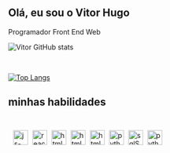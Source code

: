 ## Olá, eu sou o Vitor Hugo
Programador Front End Web

![Vitor GitHub stats](https://github-readme-stats.vercel.app/api?username=888888b&show_icons=true&theme=dracula)

<br/>

[![Top Langs](https://github-readme-stats.vercel.app/api/top-langs/?username=888888b)](https://github.com/888888b/github-readme-stats)


## minhas habilidades

<div style="display: block; padding: 10px"> <br>
  <img align="center" height="30" width="" alt="js-icon"  src="https://img.shields.io/badge/JavaScript-F7DF1E?style=for-the-badge&logo=javascript&logoColor=black" style="margin-right: 5px; margin-bottom: 5px;">

  <img align="center" height="30" width="" alt="react-icon" src="https://img.shields.io/badge/HTML5-E34F26?style=for-the-badge&logo=html5&logoColor=white" style="margin-right: 5px; margin-bottom: 5px;">

  <img align="center" height="30" width="" alt="html-icon" src="https://img.shields.io/badge/CSS3-1572B6?style=for-the-badge&logo=css3&logoColor=white" style="margin-right: 5px; margin-bottom: 5px;">
  
  <img align="center" height="30" width="" alt="html-icon" src="https://img.shields.io/badge/React-20232A?style=for-the-badge&logo=react&logoColor=61DAFB" style="margin-right: 5px; margin-bottom: 5px;">
  
  <img align="center" height="30" width="" alt="html-icon" src="https://img.shields.io/badge/GIT-E44C30?style=for-the-badge&logo=git&logoColor=white" style="margin-right: 5px; margin-bottom: 5px;">

  <img align='center' height='30' width='' alt='python-logo' src='https://img.shields.io/badge/Python-purple?style=for-the-badge&logo=python&logoColor=white' style="margin-right: 5px; margin-bottom: 5px;">

  <img align='center' height='30' width='' alt='sqlServer-logo' src='https://img.shields.io/badge/SQL%20Server-midnightblue?style=for-the-badge&logo=microsoftsqlserver&logoColor=white' style="margin-right: 5px; margin-bottom: 5px;">

 <img align='center' height='30' width='' alt='python-logo' src='https://img.shields.io/badge/REST%20API-orangered?style=for-the-badge&logo=rest&logoColor=white' style="margin-right: 5px; margin-bottom: 5px;">
  
</div>

